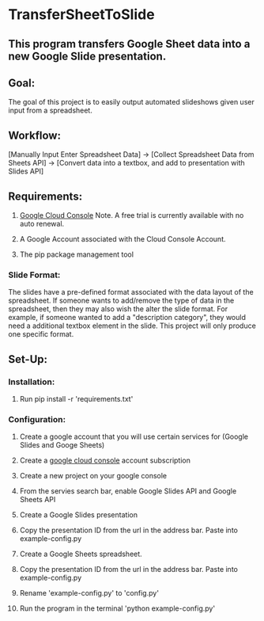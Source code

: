 # TransferSheetToSlide


## This program transfers Google Sheet data into a new Google Slide presentation.

## Goal: 
The goal of this project is to easily output automated slideshows given user input from a spreadsheet. 
## Workflow: 
[Manually Input Enter Spreadsheet Data] -> [Collect Spreadsheet Data from Sheets API] -> [Convert data into a textbox, and add to presentation with Slides API]

## Requirements:
1. [Google Cloud Console](https://console.cloud.google.com/)
        Note. A free trial is currently available with no auto renewal.
          
2. A Google Account associated with the Cloud Console Account.
      
3. The pip package management tool

### Slide Format:
  
The slides have a pre-defined format associated with the data layout of the spreadsheet. If someone wants to add/remove the type of data in the spreadsheet, then they may also wish the alter the slide format. For example, if someone wanted to add a "description category", they would need a additional textbox element in the slide. This project will only produce one specific format.

## Set-Up:
### Installation:
1. Run pip install -r 'requirements.txt'
          

### Configuration:

1. Create a google account that you will use certain services for (Google Slides and Googe Sheets)  
      
2. Create a [google cloud console](https://console.cloud.google.com/) account subscription 
    
3. Create a new project on your google console


4. From the servies search bar, enable Google Slides API and Google Sheets API


5. Create a Google Slides presentation


6. Copy the presentation ID from the url in the address bar. Paste into example-config.py


7. Create a Google Sheets spreadsheet.
      
8. Copy the presentation ID from the url in the address bar. Paste into example-config.py
          
9. Rename 'example-config.py' to 'config.py'
      
10. Run the program in the terminal 'python example-config.py'
      


